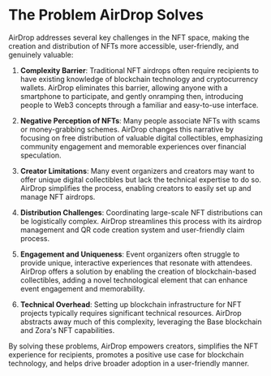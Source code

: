 # The Problem AirDrop Solves

AirDrop addresses several key challenges in the NFT space, making the creation and distribution of NFTs more accessible, user-friendly, and genuinely valuable:

1. **Complexity Barrier**: Traditional NFT airdrops often require recipients to have existing knowledge of blockchain technology and cryptocurrency wallets. AirDrop eliminates this barrier, allowing anyone with a smartphone to participate, and gently onramping then, introducing people to Web3 concepts through a familiar and easy-to-use interface.

2. **Negative Perception of NFTs**: Many people associate NFTs with scams or money-grabbing schemes. AirDrop changes this narrative by focusing on free distribution of valuable digital collectibles, emphasizing community engagement and memorable experiences over financial speculation.

3. **Creator Limitations**: Many event organizers and creators may want to offer unique digital collectibles but lack the technical expertise to do so. AirDrop simplifies the process, enabling creators to easily set up and manage NFT airdrops.

4. **Distribution Challenges**: Coordinating large-scale NFT distributions can be logistically complex. AirDrop streamlines this process with its airdrop management and QR code creation system and user-friendly claim process.

5. **Engagement and Uniqueness**: Event organizers often struggle to provide unique, interactive experiences that resonate with attendees. AirDrop offers a solution by enabling the creation of blockchain-based collectibles, adding a novel technological element that can enhance event engagement and memorability.

6. **Technical Overhead**: Setting up blockchain infrastructure for NFT projects typically requires significant technical resources. AirDrop abstracts away much of this complexity, leveraging the Base blockchain and Zora's NFT capabilities.

By solving these problems, AirDrop empowers creators, simplifies the NFT experience for recipients, promotes a positive use case for blockchain technology, and helps drive broader adoption in a user-friendly manner.